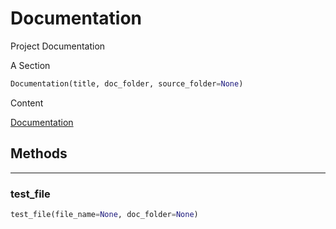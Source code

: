 # Documentation

Project Documentation

A Section

``` python
Documentation(title, doc_folder, source_folder=None)
```



Content

[Documentation](documentation.md#documentation)



## Methods

----------
### test_file



``` python
test_file(file_name=None, doc_folder=None)
```

